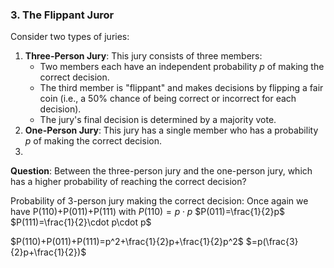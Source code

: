 ### 3. The Flippant Juror
Consider two types of juries:

1. **Three-Person Jury**: This jury consists of three members:
    - Two members each have an independent probability $p$ of making the correct decision.
    - The third member is "flippant" and makes decisions by flipping a fair coin (i.e., a 50% chance of being correct or incorrect for each decision).
    - The jury's final decision is determined by a majority vote.
2. **One-Person Jury**: This jury has a single member who has a probability $p$ of making the correct decision.
3. 
**Question**: Between the three-person jury and the one-person jury, which has a higher probability of reaching the correct decision?

Probability of 3-person jury making the correct decision:
Once again we have P(110)+P(011)+P(111)
with
$P(110) = p\cdot p$
$P(011)=\frac{1}{2}p$
$P(111)=\frac{1}{2}\cdot p\cdot p$

$P(110)+P(011)+P(111)=p^2+\frac{1}{2}p+\frac{1}{2}p^2$
$=p(\frac{3}{2}p+\frac{1}{2})$
